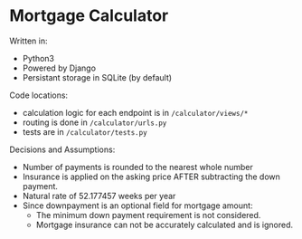 # Mortgage Calculator

Written in:
 * Python3
 * Powered by Django
 * Persistant storage in SQLite (by default)

Code locations:
* calculation logic for each endpoint is in `/calculator/views/*`
* routing is done in `/calculator/urls.py`
* tests are in `/calculator/tests.py`

Decisions and Assumptions:
* Number of payments is rounded to the nearest whole number
* Insurance is applied on the asking price AFTER subtracting the down payment.
* Natural rate of 52.177457 weeks per year
* Since downpayment is an optional field for mortgage amount:
    * The minimum down payment requirement is not considered.
    * Mortgage insurance can not be accurately calculated and is ignored.
